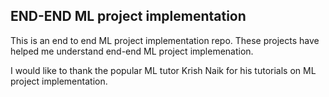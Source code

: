 ## END-END ML project implementation


This is an end to end ML project implementation repo. These projects have helped me understand end-end ML project implemenation. 

I would like to thank the popular ML tutor Krish Naik for his tutorials on ML project implementation.
